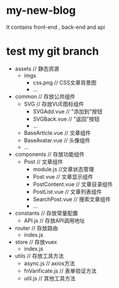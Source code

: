 # my-new-blog
It contains front-end , back-end and api

# test my git branch

- assets // 静态资源
    - imgs
        + css.png // CSS文章背景图
        + ...
- common // 存放公共组件
    - SVG // 存放VUE图标组件
        + SVGAdd.vue // "添加到"按钮
        + SVGBack.vue // "返回"按钮
        + ...
    + BaseArticle.vue // 文章组件
    + BaseAvatar.vue // 头像组件
    + ...
- components // 存放功能组件
    - Post // 文章组件
        + module.js //文章状态管理
        + Post.vue // 文章显示组件
        + PostContent.vue // 文章目录组件
        + PostList.vue // 文章列表组件
        + SearchPost.vue // 搜索文章组件
        + ...
- constants // 存放常量配置
    + API.js // 存放API调用地址
- router // 存放路由
    + index.js
- store // 存放vuex
    + index.js
- utils // 存放工具方法
    + async.js // axios方法
    + fnVarificate.js // 表单验证方法
    + util.js // 其他工具方法